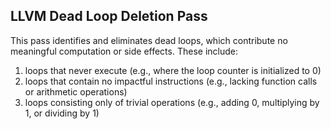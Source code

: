 ## LLVM Dead Loop Deletion Pass

This pass identifies and eliminates dead loops, which contribute no meaningful computation or side effects. These include:
  1. loops that never execute (e.g., where the loop counter is initialized to 0)
  2. loops that contain no impactful instructions (e.g., lacking function calls or arithmetic operations)
  3. loops consisting only of trivial operations (e.g., adding 0, multiplying by 1, or dividing by 1)

